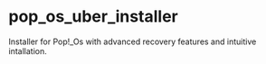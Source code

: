 # pop_os_uber_installer
Installer for Pop!_Os with advanced recovery features and intuitive intallation.
